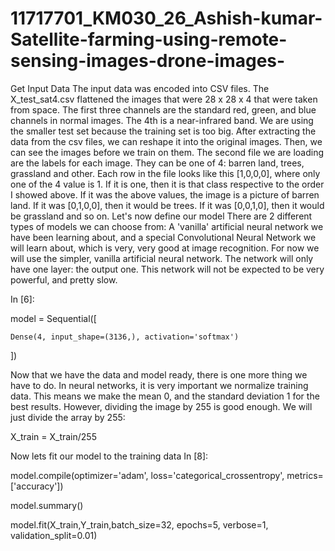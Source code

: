 # 11717701_KM030_26_Ashish-kumar-Satellite-farming-using-remote-sensing-images-drone-images-
Get Input Data The input data was encoded into CSV files. The X_test_sat4.csv flattened the images that were 28 x 28 x 4 that were taken from space. The first three channels are the standard red, green, and blue channels in normal images. The 4th is a near-infrared band. We are using the smaller test set because the training set is too big. After extracting the data from the csv files, we can reshape it into the original images. Then, we can see the images before we train on them. The second file we are loading are the labels for each image. They can be one of 4: barren land, trees, grassland and other. Each row in the file looks like this [1,0,0,0], where only one of the 4 value is 1. If it is one, then it is that class respective to the order I showed above. If it was the above values, the image is a picture of barren land. If it was [0,1,0,0], then it would be trees. If it was [0,0,1,0], then it would be grassland and so on.
Let's now define our model
There are 2 different types of models we can choose from: A 'vanilla' artificial neural network we have been learning about, and a special Convolutional Neural Network we will learn about, which is very, very good at image recognition. For now we will use the simpler, vanilla artificial neural network. The network will only have one layer: the output one. This network will not be expected to be very powerful, and pretty slow.

In [6]:

model = Sequential([

    Dense(4, input_shape=(3136,), activation='softmax')

])



Now that we have the data and model ready, there is one more thing we have to do. In neural networks, it is very important we normalize training data. This means we make the mean 0, and the standard deviation 1 for the best results. However, dividing the image by 255 is good enough. We will just divide the array by 255:

X_train = X_train/255



Now lets fit our model to the training data
In [8]:

model.compile(optimizer='adam', loss='categorical_crossentropy', metrics=['accuracy'])

model.summary()

model.fit(X_train,Y_train,batch_size=32, epochs=5, verbose=1, validation_split=0.01)

